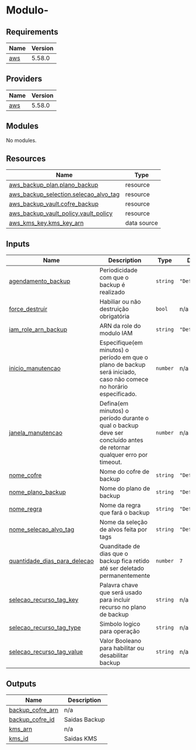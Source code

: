 # Modulo-
<!-- BEGIN_TF_DOCS -->
## Requirements

| Name | Version |
|------|---------|
| <a name="requirement_aws"></a> [aws](#requirement\_aws) | 5.58.0 |

## Providers

| Name | Version |
|------|---------|
| <a name="provider_aws"></a> [aws](#provider\_aws) | 5.58.0 |

## Modules

No modules.

## Resources

| Name | Type |
|------|------|
| [aws_backup_plan.plano_backup](https://registry.terraform.io/providers/hashicorp/aws/5.58.0/docs/resources/backup_plan) | resource |
| [aws_backup_selection.selecao_alvo_tag](https://registry.terraform.io/providers/hashicorp/aws/5.58.0/docs/resources/backup_selection) | resource |
| [aws_backup_vault.cofre_backup](https://registry.terraform.io/providers/hashicorp/aws/5.58.0/docs/resources/backup_vault) | resource |
| [aws_backup_vault_policy.vault_policy](https://registry.terraform.io/providers/hashicorp/aws/5.58.0/docs/resources/backup_vault_policy) | resource |
| [aws_kms_key.kms_key_arn](https://registry.terraform.io/providers/hashicorp/aws/5.58.0/docs/data-sources/kms_key) | data source |

## Inputs

| Name | Description | Type | Default | Required |
|------|-------------|------|---------|:--------:|
| <a name="input_agendamento_backup"></a> [agendamento\_backup](#input\_agendamento\_backup) | Periodicidade com que o backup é realizado | `string` | `"Default_TF"` | no |
| <a name="input_force_destruir"></a> [force\_destruir](#input\_force\_destruir) | Habiliar ou não destruição obrigatória | `bool` | n/a | yes |
| <a name="input_iam_role_arn_backup"></a> [iam\_role\_arn\_backup](#input\_iam\_role\_arn\_backup) | ARN da role do modulo IAM | `string` | `"Default_TF"` | no |
| <a name="input_inicio_manutencao"></a> [inicio\_manutencao](#input\_inicio\_manutencao) | Especifique(em minutos) o período em que o plano de backup será iniciado, caso não comece no horário especificado. | `number` | n/a | yes |
| <a name="input_janela_manutencao"></a> [janela\_manutencao](#input\_janela\_manutencao) | Defina(em minutos) o período durante o qual o backup deve ser concluído antes de retornar qualquer erro por timeout. | `number` | n/a | yes |
| <a name="input_nome_cofre"></a> [nome\_cofre](#input\_nome\_cofre) | Nome do cofre de backup | `string` | `"Default_TF"` | no |
| <a name="input_nome_plano_backup"></a> [nome\_plano\_backup](#input\_nome\_plano\_backup) | Nome do plano de backup | `string` | `"Default_TF"` | no |
| <a name="input_nome_regra"></a> [nome\_regra](#input\_nome\_regra) | Nome da regra que fará o backup | `string` | `"Default_TF"` | no |
| <a name="input_nome_selecao_alvo_tag"></a> [nome\_selecao\_alvo\_tag](#input\_nome\_selecao\_alvo\_tag) | Nome da seleção de alvos feita por tags | `string` | `"Default_TF"` | no |
| <a name="input_quantidade_dias_para_delecao"></a> [quantidade\_dias\_para\_delecao](#input\_quantidade\_dias\_para\_delecao) | Quanditade de dias que o backup fica retido até ser deletado permanentemente | `number` | `7` | no |
| <a name="input_selecao_recurso_tag_key"></a> [selecao\_recurso\_tag\_key](#input\_selecao\_recurso\_tag\_key) | Palavra chave que será usado para incluir recurso no plano de backup | `string` | n/a | yes |
| <a name="input_selecao_recurso_tag_type"></a> [selecao\_recurso\_tag\_type](#input\_selecao\_recurso\_tag\_type) | Simbolo logico para operação | `string` | n/a | yes |
| <a name="input_selecao_recurso_tag_value"></a> [selecao\_recurso\_tag\_value](#input\_selecao\_recurso\_tag\_value) | Valor Booleano para habilitar ou desabilitar backup | `string` | n/a | yes |

## Outputs

| Name | Description |
|------|-------------|
| <a name="output_backup_cofre_arn"></a> [backup\_cofre\_arn](#output\_backup\_cofre\_arn) | n/a |
| <a name="output_backup_cofre_id"></a> [backup\_cofre\_id](#output\_backup\_cofre\_id) | Saidas Backup |
| <a name="output_kms_arn"></a> [kms\_arn](#output\_kms\_arn) | n/a |
| <a name="output_kms_id"></a> [kms\_id](#output\_kms\_id) | Saidas KMS |
<!-- END_TF_DOCS -->